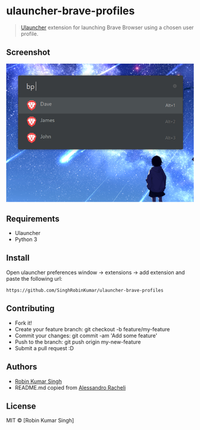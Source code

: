 # ulauncher-brave-profiles

> [Ulauncher](https://ulauncher.io) extension for launching Brave Browser using a chosen user profile.

## Screenshot

![screenshot](screenshot.png)

## Requirements

- Ulauncher
- Python 3

## Install

Open ulauncher preferences window -> extensions -> add extension and paste the following url:

```
https://github.com/SinghRobinKumar/ulauncher-brave-profiles
```

## Contributing

- Fork it!
- Create your feature branch: git checkout -b feature/my-feature
- Commit your changes: git commit -am 'Add some feature'
- Push to the branch: git push origin my-new-feature
- Submit a pull request :D

## Authors

- [Robin Kumar Singh](https://github.com/SinghRobinKumar)
- README.md copied from [Alessandro Racheli](https://github.com/floydjohn)

## License

MIT &copy; [Robin Kumar Singh]

